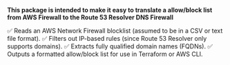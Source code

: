 <b>This package is intended to make it easy to translate a allow/block list from AWS Firewall to the Route 53 Resolver DNS Firewall</b>

✅ Reads an AWS Network Firewall blocklist (assumed to be in a CSV or text file format).
✅ Filters out IP-based rules (since Route 53 Resolver only supports domains).
✅ Extracts fully qualified domain names (FQDNs).
✅ Outputs a formatted allow/block list for use in Terraform or AWS CLI.
